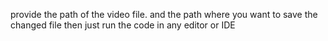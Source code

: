 provide the path of the video file. and the path where you want to save the changed file  then just run the code in any editor or IDE 
